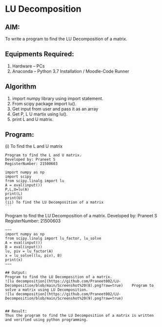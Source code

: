 # LU Decomposition 

## AIM:
To write a program to find the LU Decomposition of a matrix.

## Equipments Required:
1. Hardware – PCs
2. Anaconda – Python 3.7 Installation / Moodle-Code Runner

## Algorithm
1. import numpy library using import statement.
2. From scipy package import lu().
3. Get input from user and pass it as an array
4. Get P, L U martix using lu().
5. print L and U matrix. 

## Program:
(i) To find the L and U matrix
```
Program to find the L and U matrix.
Developed by: Praneet S
RegisterNumber: 21500603
```
~~~
import numpy as np
import scipy
from scipy.linalg import lu
A = eval(input())
P,L,U=lu(A)
print(L)
print(U)
(ii) To find the LU Decomposition of a matrix
```
~~~

Program to find the LU Decomposition of a matrix.
Developed by: Praneet S 
RegisterNumber: 21500603
```
~~~
import numpy as np
from scipy.linalg import lu_factor, lu_solve
A = eval(input())
B = eval(input())
lu, piv = lu_factor(A)
x = lu_solve((lu, piv), B)
print(x)
~~~

## Output:
Program to find the LU Decomposition of a matrix.
![lu decomposition](https://github.com/Praneet002/LU-Decomposition/blob/main/Screenshot%20(8).png?raw=true)    Program to solve a matrix using LU Decomposition.
![lu decomposition](https://github.com/Praneet002/LU-Decomposition/blob/main/Screenshot%20(9).png?raw=true)


## Result:
Thus the program to find the LU Decomposition of a matrix is written and verified using python programming.

